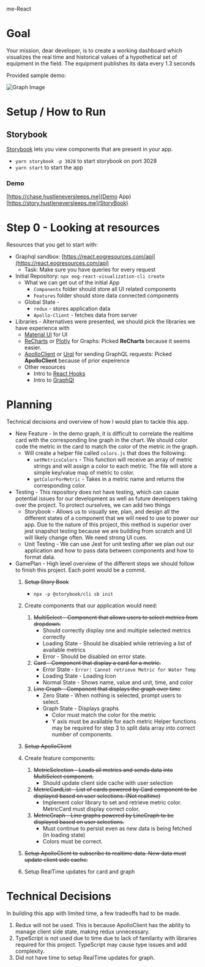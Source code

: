 
me-React

# Goal

Your mission, dear developer, is to create a working dashboard which visualizes the real time and historical values of a hypothetical set of equipment in the field. The equipment publishes its data every 1.3 seconds

Provided sample demo:

![Graph Image](https://i.postimg.cc/yYp9mjFB/Screen-Shot-2020-01-20-at-9-40-09-PM.png)

# Setup / How to Run

## Storybook
[Storybook](https://storybook.js.org/docs/guides/guide-react/) lets you view components that are present in your app. 
- `yarn storybook -p 3028` to start storybook on port 3028
- `yarn start` to start the app 

### Demo
[https://chase.hustleneversleeps.me](Demo App)  
[https://story.hustleneversleeps.me](StoryBook)  

# Step 0 - Looking at resources

Resources that you get to start with:

- Graphql sandbox: [https://react.eogresources.com/api](https://react.eogresources.com/api)
    - Task: Make sure you have queries for every request
- Initial Repository: `npx eog-react-visualization-cli create`
    - What we can get out of the initial App
        - `Components` folder should store all UI related components
        - `Features`  folder should store data connected components
    - Global State -
        - `redux` - stores application data
        - `Apollo-Client` - fetches data from server
- Libraries - Alternatives were presented, we should pick the libraries we have experience with
    - [Material UI](https://material-ui.com/) for UI
    - [ReCharts](http://recharts.org/en-US/) or [Plotly](https://plot.ly/javascript/) for Graphs: Picked **ReCharts** because it seems easier.
    - [ApolloClient](https://www.apollographql.com/docs/react/) or [Urql](https://formidable.com/open-source/urql/) for sending GraphQL requests: Picked **ApolloClient** because of prior expeirence
    - Other resources
        - Intro to [React Hooks](https://reactjs.org/docs/hooks-intro.html)
        - Intro to [GraphQl](https://graphql.org/learn/)

# Planning

Technical decisions and overview of how I would plan to tackle this app.

- New Feature - In the demo graph, it is difficult to correlate the realtime card with the corresponding line graph in the chart. We should color code the metric in the card to match the color of the metric in the graph.
    - Will create a helper file called `colors.js` that does the following:
        - `setMetricsColors` - This function will receive an array of metric strings and will assign a color to each metric. The file will store a simple key/value map of metric to color.
        - `getColorForMetric` - Takes in a metric name and returns the corresponding color.
- Testing - This repository does not have testing, which can cause potential issues for our development as well as future developers taking over the project. To protect ourselves, we can add two things
    - Storybook - Allows us to visually see, plan, and design all the different states of a component that we will need to use to power our app. Due to the nature of this project, this method is superior over jest snapshot testing because we are building from scratch and UI will likely change often. We need strong UI cues.
    - Unit Testing - We can use Jest for unit testing after we plan out our application and how to pass data between components and how to format data.
- GamePlan - High level overview of the different steps we should follow to finish this project. Each point would be a commit.
    1. ~~Setup Story Book~~
        - `npx -p @storybook/cli sb init` 
    2. Create components that our application would need:
        1. ~~MultiSelect - Component that allows users to select metrics from dropdown.~~
            - Should correctly display one and multiple selected metrics correctly
            - Loading State - Should be disabled while retrieving a list of available metrics
            - Error - Should be disabled on error state.
        2. ~~Card - Component that display a card for a metric.~~
            - Error State - `Error: Cannot retrieve Metric for Water Temp`
            - Loading State - Loading Icon
            - Normal State - Shows name, value and unit, time, and color
        3. ~~Line Graph - Component that displays the graph over time~~
            - Zero State - When nothing is selected, prompt users to select.
            - Graph State - Displays graphs
                - Color must match the color for the metric
                - Y axis must be available for each metric
        Helper functions may be required for step 3 to split data array into correct number of components.

    3. ~~Setup ApolloClient~~
    4. Create feature components:
        1. ~~MetricSelection - Loads all metrics and sends data into MultiSelect component.~~
            - Should update client side cache with user selection
        2. ~~MetricCardList - List of cards powered by Card component to be displayed based on user selections. (Not realtime)~~
            - Implement color library to set and retrieve metric color. MetricCard must display correct color.
        3. ~~MetricGraph - Line graphs powered by LineGraph to be displayed based on user selections.~~
            - Must continue to persist even as new data is being fetched (in loading state)
            - Colors must be correct.
    5. ~~Setup ApolloClient to subscribe to realtime data. New data must update client side cache.~~
    6. Setup RealTime updates for card and graph

# Technical Decisions

In building this app with limited time, a few tradeoffs had to be made.

1. Redux will not be used. This is because ApolloClient has the ability to manage client side state, making redux unnecessary.
2. TypeScript is not used due to time due to lack of familarity with libraries required for this project. TypeScript may cause type issues and add complexity.
3. Did not have time to setup RealTime updates for graph.
